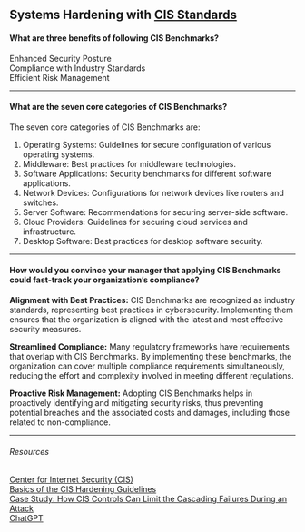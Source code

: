 ## Systems Hardening with [CIS Standards](https://www.ibm.com/cloud/learn/cis-benchmarks)

#### What are three benefits of following CIS Benchmarks?
Enhanced Security Posture <br/>
Compliance with Industry Standards <br/>
Efficient Risk Management

--- 

#### What are the seven core categories of CIS Benchmarks?
The seven core categories of CIS Benchmarks are: <br/>

1. Operating Systems: Guidelines for secure configuration of various operating systems.
2. Middleware: Best practices for middleware technologies.
3. Software Applications: Security benchmarks for different software applications.
4. Network Devices: Configurations for network devices like routers and switches.
5. Server Software: Recommendations for securing server-side software.
6. Cloud Providers: Guidelines for securing cloud services and infrastructure.
7. Desktop Software: Best practices for desktop software security.

--- 

#### How would you convince your manager that applying CIS Benchmarks could fast-track your organization’s compliance?
**Alignment with Best Practices:** CIS Benchmarks are recognized as industry standards, representing best practices in cybersecurity. Implementing them ensures that the organization is aligned with the latest and most effective security measures. <br/>

**Streamlined Compliance:** Many regulatory frameworks have requirements that overlap with CIS Benchmarks. By implementing these benchmarks, the organization can cover multiple compliance requirements simultaneously, reducing the effort and complexity involved in meeting different regulations.

**Proactive Risk Management:** Adopting CIS Benchmarks helps in proactively identifying and mitigating security risks, thus preventing potential breaches and the associated costs and damages, including those related to non-compliance.

---

###### Resources
[Center for Internet Security (CIS)](https://www.cisecurity.org/) <br/>
[Basics of the CIS Hardening Guidelines](https://blog.rsisecurity.com/basics-of-the-cis-hardening-guidelines/) <br/>
[Case Study: How CIS Controls Can Limit the Cascading Failures During an Attack](https://www.sans.org/reading-room/whitepapers/casestudies/case-study-cis-controls-limit-cascading-failures-attack-36957) <br/>
[ChatGPT](www.openai.com)